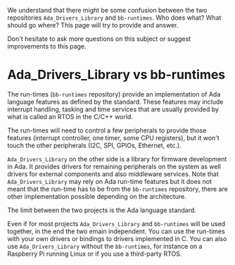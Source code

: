 We understand that there might be some confusion between the two repositories
`Ada_Drivers_Library` and `bb-runtimes`. Who does what? What should go where?
This page will try to provide and answer.

Don't hesitate to ask more questions on this subject or suggest improvements to
this page.

# Ada_Drivers_Library vs bb-runtimes

The run-times (`bb-runtimes` repository) provide an implementation of Ada
language features as defined by the standard. These features may include
interrupt handling, tasking and time services that are usually provided by what
is called an RTOS in the C/C++ world.

The run-times will need to control a few peripherals to provide those features
(interrupt controller, one timer, some CPU registers), but it won't touch the
other peripherals (I2C, SPI, GPIOs, Ethernet, etc.).

`Ada_Drivers_Library` on the other side is a library for firmware development
in Ada. It provides drivers for remaining peripherals on the system as well
drivers for external components and also middleware services. Note that
`Ada_Drivers_Library` may rely on Ada run-time features but it does not meant
that the run-time has to be from the `bb-runtimes` repository, there are other
implementation possible depending on the architecture.

The limit between the two projects is the Ada language standard.

Even if for most projects `Ada_Drivers_Library` and `bb-runtimes` will be used
together, in the end the two emain independent. You can use the run-times with
your own drivers or bindings to drivers implemented in C. You can also use
`Ada_Drivers_Library` without the `bb-runtimes`, for instance on a Raspberry Pi
running Linux or if you use a third-party RTOS.
